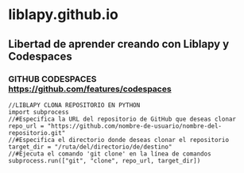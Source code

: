 # liblapy.github.io
## Libertad de aprender creando con Liblapy y Codespaces
### GITHUB CODESPACES https://github.com/features/codespaces
```
//LIBLAPY CLONA REPOSITORIO EN PYTHON 
import subprocess
//#Especifica la URL del repositorio de GitHub que deseas clonar
repo_url = "https://github.com/nombre-de-usuario/nombre-del-repositorio.git"
//#Especifica el directorio donde deseas clonar el repositorio
target_dir = "/ruta/del/directorio/de/destino"
//#Ejecuta el comando 'git clone' en la línea de comandos
subprocess.run(["git", "clone", repo_url, target_dir])
```

